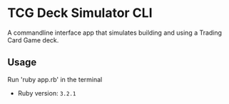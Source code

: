 # TCG Deck Simulator CLI

A commandline interface app that simulates building and using a Trading Card Game deck. 

## Usage
Run 'ruby app.rb' in the terminal

- Ruby version: `3.2.1`
